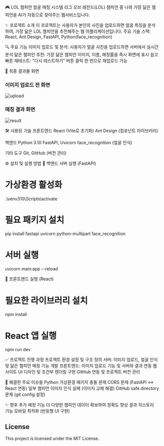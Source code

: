 🎮 LOL 챔피언 얼굴 매칭 시스템
리그 오브 레전드(LOL) 챔피언 중 나와 가장 닮은 챔피언을 AI가 자동으로 찾아주는 웹서비스입니다.

✨ 프로젝트 소개
이 프로젝트는 사용자가 본인의 사진을 업로드하면 얼굴 특징을 분석하여,
가장 닮은 LOL 챔피언을 추천해주는 웹 어플리케이션입니다.
주요 기술 스택: React, Ant Design, FastAPI, Python(face_recognition)

🔍 주요 기능
이미지 업로드 및 분석: 사용자가 얼굴 사진을 업로드하면 서버에서 실시간 분석
닮은 챔피언 추천: 가장 닮은 챔피언 이미지, 이름, 매칭률을 즉시 화면에 표시
쉽고 빠른 재테스트: "다시 테스트하기" 버튼 클릭 한 번으로 재업로드 가능

📸 최종 결과물 화면
### 이미지 업로드 전 화면
![upload](./frontend/public/screenshots/upload.png)
### 매칭 결과 화면
![result](./frontend/public/screenshots/result.png)

🛠 사용된 기술
프론트엔드
React (Vite로 초기화)
Ant Design (컴포넌트 라이브러리)

백엔드
Python 3.10
FastAPI, Uvicorn
face_recognition (얼굴 인식)

기타 도구
Git, GitHub (버전 관리)

⚙ 설치 및 실행 방법
📍 백엔드 서버 실행 (FastAPI)
# 가상환경 활성화
.\venv310\Scripts\activate
# 필요 패키지 설치
pip install fastapi uvicorn python-multipart face_recognition
# 서버 실행
uvicorn main:app --reload

📍 프론트엔드 실행 (React)
# 필요한 라이브러리 설치
npm install
# React 앱 실행
npm run dev

✅ 프로젝트 진행 과정
프로젝트 환경 설정 및 구조 정의
서버: 이미지 업로드, 얼굴 인식 및 닮은 챔피언 매칭 기능 개발
프론트엔드: 이미지 업로드 기능 및 서버와 결과 연동
웹사이트 UI 디자인 및 조건부 렌더링 구현
GitHub 연동 및 프로젝트 버전 관리

🐞 해결한 주요 이슈들
Python 가상환경 패키지 충돌 문제
CORS 문제 (FastAPI ↔ React 연동)
일부 챔피언 이미지 인식 실패 (이미지 교체 해결)
GitHub safe.directory 문제 (git config 설정)

✨ 향후 추가 예정 기능
더 다양한 챔피언 데이터 확보하여 정확도 향상
결과 히스토리 기능
모바일 최적화 (반응형 UI 구현)

## License
This project is licensed under the MIT License.